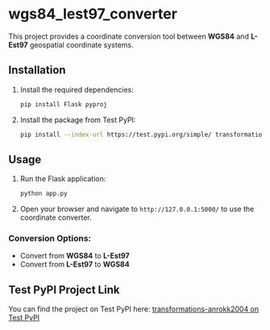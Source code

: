 # wgs84_lest97_converter

This project provides a coordinate conversion tool between **WGS84** and **L-Est97** geospatial coordinate systems.

## Installation

1. Install the required dependencies:
    ```bash
    pip install Flask pyproj
    ```

2. Install the package from Test PyPI:
    ```bash
    pip install --index-url https://test.pypi.org/simple/ transformations-anrokk2004==0.2
    ```
   
## Usage

1. Run the Flask application:
    ```bash
    python app.py
    ```

2. Open your browser and navigate to `http://127.0.0.1:5000/` to use the coordinate converter.

### Conversion Options:
- Convert from **WGS84** to **L-Est97**
- Convert from **L-Est97** to **WGS84**

## Test PyPI Project Link

You can find the project on Test PyPI here:
[transformations-anrokk2004 on Test PyPI](https://test.pypi.org/project/transformations-anrokk2004/)
